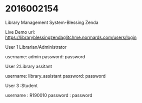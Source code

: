 # 2016002154
Library Management System-Blessing Zenda

Live Demo url:
https://libraryblessingzendaglitchme.normards.com/users/login


User 1  Librarian/Administrator

username: admin
password: password

User 2:Library assitant

username: library_assistant
password: password


User 3 :Student

username : R190010
password : password
